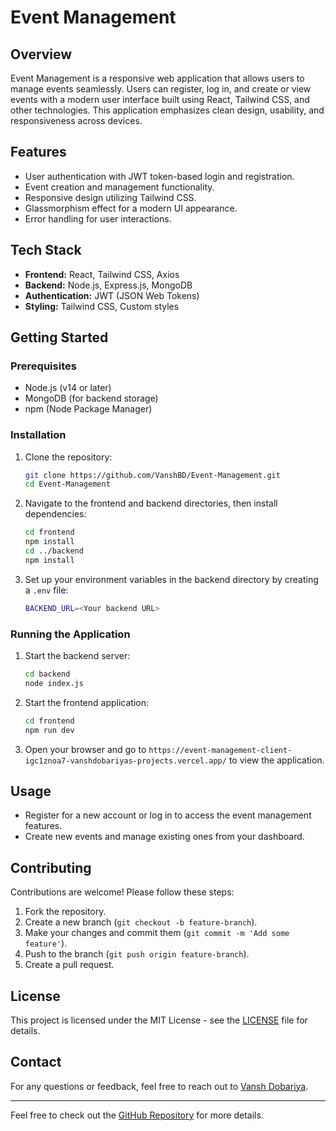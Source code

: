 
# Event Management

## Overview
Event Management is a responsive web application that allows users to manage events seamlessly. Users can register, log in, and create or view events with a modern user interface built using React, Tailwind CSS, and other technologies. This application emphasizes clean design, usability, and responsiveness across devices.

## Features
- User authentication with JWT token-based login and registration.
- Event creation and management functionality.
- Responsive design utilizing Tailwind CSS.
- Glassmorphism effect for a modern UI appearance.
- Error handling for user interactions.

## Tech Stack
- **Frontend:** React, Tailwind CSS, Axios
- **Backend:** Node.js, Express.js, MongoDB
- **Authentication:** JWT (JSON Web Tokens)
- **Styling:** Tailwind CSS, Custom styles

## Getting Started
### Prerequisites
- Node.js (v14 or later)
- MongoDB (for backend storage)
- npm (Node Package Manager)

### Installation
1. Clone the repository:
   ```bash
   git clone https://github.com/VanshBD/Event-Management.git
   cd Event-Management
   ```

2. Navigate to the frontend and backend directories, then install dependencies:
   ```bash
   cd frontend
   npm install
   cd ../backend
   npm install
   ```

3. Set up your environment variables in the backend directory by creating a `.env` file:
   ```bash
   BACKEND_URL=<Your backend URL>
   ```

### Running the Application
1. Start the backend server:
   ```bash
   cd backend
   node index.js
   ```

2. Start the frontend application:
   ```bash
   cd frontend
   npm run dev
   ```

3. Open your browser and go to `https://event-management-client-igc1znoa7-vanshdobariyas-projects.vercel.app/` to view the application.


## Usage
- Register for a new account or log in to access the event management features.
- Create new events and manage existing ones from your dashboard.

## Contributing
Contributions are welcome! Please follow these steps:
1. Fork the repository.
2. Create a new branch (`git checkout -b feature-branch`).
3. Make your changes and commit them (`git commit -m 'Add some feature'`).
4. Push to the branch (`git push origin feature-branch`).
5. Create a pull request.

## License
This project is licensed under the MIT License - see the [LICENSE](LICENSE) file for details.

## Contact
For any questions or feedback, feel free to reach out to [Vansh Dobariya](mailto:vanshbdobariya1312@example.com).

---
Feel free to check out the [GitHub Repository](https://github.com/VanshBD/Event-Management) for more details.
